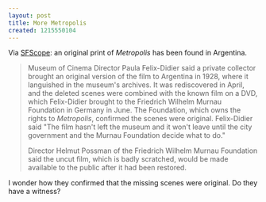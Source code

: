 ```yaml
---
layout: post
title: More Metropolis
created: 1215550104
---
```

Via [SFScope](http://sfscope.com/2008/07/missing-third-of-metropolis-re.html):  an original print of *Metropolis* has been found in Argentina. 

> Museum of Cinema Director Paula Felix-Didier said a private collector brought an original version of the film to Argentina in 1928, where it languished in the museum's archives. It was rediscovered in April,<!--break--> and the deleted scenes were combined with the known film on a DVD, which Felix-Didier brought to the Friedrich Wilhelm Murnau Foundation in Germany in June. The Foundation, which owns the rights to *Metropolis*, confirmed the scenes were original. Felix-Didier said "The film hasn't left the museum and it won't leave until the city government and the Murnau Foundation decide what to do."
>
> Director Helmut Possman of the Friedrich Wilhelm Murnau Foundation said the uncut film, which is badly scratched, would be made available to the public after it had been restored.

I wonder how they confirmed that the missing scenes were original.  Do they have a witness?
